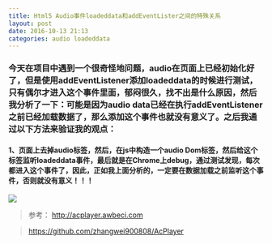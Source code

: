 ```yaml
---
title: Html5 Audio事件loadeddata和addEventLister之间的特殊关系
layout: post
date: 2016-10-13 21:13
categories: audio loadeddata
---
```


### 今天在项目中遇到一个很奇怪地问题，audio在页面上已经初始化好了，但是使用addEventListener添加loadeddata的时候进行测试，只有偶尔才进入这个事件里面，郁闷很久，找不出是什么原因，然后我分析了一下：可能是因为audio data已经在执行addEventListener之前已经加载数据了，那么添加这个事件也就没有意义了。之后我通过以下方法来验证我的观点：

#### 1、页面上去掉audio标签，然后，在js中构造一个audio Dom标签，然后给这个标签监听loadeddata事件，最后就是在Chrome上debug，通过测试发现，每次都进入这个事件了，因此，正如我上面分析的，一定要在数据加载之前监听这个事件，否则就没有意义！！！

![](http://cdn.awbeci.com/images/awbeci-xyz/blog/2.png)

> 参考：
> <http://acplayer.awbeci.com>

> <https://github.com/zhangwei900808/AcPlayer>
